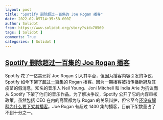 ```yaml
---
layout: post
title: "Spotify 删除超过一百集的 Joe Rogan 播客"
date: 2022-02-05T14:35:58.000Z
author: Solidot
from: https://www.solidot.org/story?sid=70569
tags: [ Solidot ]
comments: True
categories: [ Solidot ]
---
```

<!--1644071758000-->
[Spotify 删除超过一百集的 Joe Rogan 播客](https://www.solidot.org/story?sid=70569)
------

<div>
Spotify 花了一亿美元将 Joe Rogan 引入其平台，但因为播客内容引发的争议，Spotify 如今下架了<a href="https://www.jremissing.com/" target="_blank">超过一百集</a>的 Rogan 播客。因为一期播客被指传播新冠及其疫苗的假消息，知名的音乐人 Neil Young、Joni Mitchell 和 India Arie 为抗议而从 Spotify 下架了他们的音乐作品。为了解决争议，Spotify 公开了它的内容审核政策。虽然包括 CEO 在内的高管都为与 Rogan 的关系辩护，但它至今<a href="https://www.theverge.com/22918697/joe-rogan-experience-podcast-episodes-disappear-controversy">还没有解释为什么要下架其播客</a>。Joe Rogan 有超过 1400 集的播客，目前下架数量占了不到十分之一。
</div>
